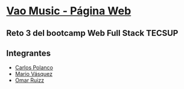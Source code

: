 # [Vao Music - Página Web](https://mariovasquez.github.io/Reto3_G17/)
## Reto 3 del bootcamp Web Full Stack TECSUP 
## Integrantes
* [Carlos Polanco](https://github.com/capolancoz)
* [Mario Vásquez](https://github.com/mariovasquez)
* [Omar Ruizz](https://github.com/#)
